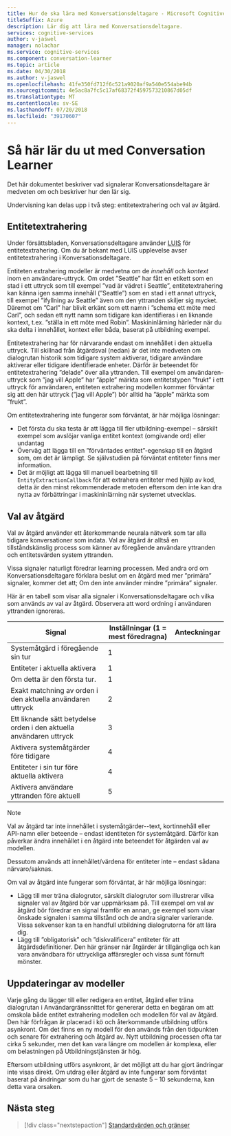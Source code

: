 ```yaml
---
title: Hur de ska lära med Konversationsdeltagare - Microsoft Cognitive Services | Microsoft Docs
titleSuffix: Azure
description: Lär dig att lära med Konversationsdeltagare.
services: cognitive-services
author: v-jaswel
manager: nolachar
ms.service: cognitive-services
ms.component: conversation-learner
ms.topic: article
ms.date: 04/30/2018
ms.author: v-jaswel
ms.openlocfilehash: 41fe350fd712f6c521a9020af9a540e554abe94b
ms.sourcegitcommit: 4e5ac8a7fc5c17af68372f4597573210867d05df
ms.translationtype: MT
ms.contentlocale: sv-SE
ms.lasthandoff: 07/20/2018
ms.locfileid: "39170607"
---
```

# <a name="how-to-teach-with-conversation-learner"></a>Så här lär du ut med Conversation Learner 

Det här dokumentet beskriver vad signalerar Konversationsdeltagare är medveten om och beskriver hur den lär sig.  

Undervisning kan delas upp i två steg: entitetextrahering och val av åtgärd.

## <a name="entity-extraction"></a>Entitetextrahering

Under försättsbladen, Konversationsdeltagare använder [LUIS](https://www.luis.ai) för entitetextrahering.  Om du är bekant med LUIS upplevelse avser entitetextrahering i Konversationsdeltagare.

Entiteten extrahering modeller är medvetna om de *innehåll* och *kontext* inom en användare-uttryck.  Om ordet ”Seattle” har fått en etikett som en stad i ett uttryck som till exempel ”vad är vädret i Seattle”, entitetextrahering kan känna igen samma innehåll (”Seattle”) som en stad i ett annat uttryck, till exempel ”ifyllning av Seattle” även om den yttranden skiljer sig mycket.  Däremot om ”Carl” har blivit erkänt som ett namn i ”schema ett möte med Carl”, och sedan ett nytt namn som tidigare kan identifieras i en liknande kontext, t.ex. ”ställa in ett möte med Robin”.  Maskininlärning härleder när du ska delta i innehållet, kontext eller båda, baserat på utbildning exempel.

Entitetextrahering har för närvarande endast om innehållet i den aktuella uttryck.  Till skillnad från åtgärdsval (nedan) är det inte medveten om dialogrutan historik som tidigare system aktiverar, tidigare användare aktiverar eller tidigare identifierade enheter.  Därför är beteendet för entitetextrahering ”delade” över alla yttranden.  Till exempel om användaren-uttryck som ”jag vill Apple” har ”äpple” märkta som entitetstypen ”frukt” i ett uttryck för användaren, entiteten extrahering modellen kommer förväntar sig att den här uttryck (”jag vill Apple”) bör alltid ha ”äpple” märkta som ”frukt”.

Om entitetextrahering inte fungerar som förväntat, är här möjliga lösningar:

- Det första du ska testa är att lägga till fler utbildning-exempel – särskilt exempel som avslöjar vanliga entitet kontext (omgivande ord) eller undantag
- Överväg att lägga till en ”förväntades entitet”-egenskap till en åtgärd som, om det är lämpligt.  Se självstudien på förväntat entiteter finns mer information.
- Det är möjligt att lägga till manuell bearbetning till `EntityExtractionCallback` för att extrahera entiteter med hjälp av kod, detta är den minst rekommenderade metoden eftersom den inte kan dra nytta av förbättringar i maskininlärning när systemet utvecklas.

## <a name="action-selection"></a>Val av åtgärd

Val av åtgärd använder ett återkommande neurala nätverk som tar alla tidigare konversationer som indata.  Val av åtgärd är alltså en tillståndskänslig process som känner av föregående användare yttranden och entitetsvärden system yttranden.  

Vissa signaler naturligt föredrar learning processen.  Med andra ord om Konversationsdeltagare förklara beslut om en åtgärd med mer ”primära” signaler, kommer det att; Om den inte använder mindre ”primära” signaler.

Här är en tabell som visar alla signaler i Konversationsdeltagare och vilka som används av val av åtgärd.  Observera att word ordning i användaren yttranden ignoreras.

Signal | Inställningar (1 = mest föredragna) | Anteckningar
--- | --- | --- 
Systemåtgärd i föregående sin tur | 1 | 
Entiteter i aktuella aktivera | 1 | 
Om detta är den första tur. | 1 |
Exakt matchning av orden i den aktuella användaren uttryck | 2 | 
Ett liknande sätt betydelse orden i den aktuella användaren uttryck | 3 | 
Aktivera systemåtgärder före tidigare | 4 |
Entiteter i sin tur före aktuella aktivera | 4 | 
Aktivera användare yttranden före aktuell | 5 | 

> [!NOTE]
> Val av åtgärd tar inte innehållet i systemåtgärder--text, kortinnehåll eller API-namn eller beteende – endast identiteten för systemåtgärd.  Därför kan påverkar ändra innehållet i en åtgärd inte beteendet för åtgärden val av modellen.
>
> Dessutom används att innehållet/värdena för entiteter inte – endast sådana närvaro/saknas.

Om val av åtgärd inte fungerar som förväntat, är här möjliga lösningar:

- Lägg till mer träna dialogrutor, särskilt dialogrutor som illustrerar vilka signaler val av åtgärd bör var uppmärksam på.  Till exempel om val av åtgärd bör föredrar en signal framför en annan, ge exempel som visar önskade signalen i samma tillstånd och de andra signaler varierande.  Vissa sekvenser kan ta en handfull utbildning dialogrutorna för att lära dig.
- Lägg till ”obligatorisk” och ”diskvalificera” entiteter för att åtgärdsdefinitioner.  Den här gränser när åtgärder är tillgängliga och kan vara användbara för uttryckliga affärsregler och vissa sunt förnuft mönster. 

## <a name="updates-to-models"></a>Uppdateringar av modeller

Varje gång du lägger till eller redigera en entitet, åtgärd eller träna dialogrutan i Användargränssnittet för genererar detta en begäran om att omskola både entitet extrahering modellen och modellen för val av åtgärd.  Den här förfrågan är placerad i kö och återkommande utbildning utförs asynkront.  Om det finns en ny modell för den används från den tidpunkten och senare för extrahering och åtgärd av.  Nytt utbildning processen ofta tar cirka 5 sekunder, men det kan vara längre om modellen är komplexa, eller om belastningen på Utbildningstjänsten är hög.

Eftersom utbildning utförs asynkront, är det möjligt att du har gjort ändringar inte visas direkt.  Om utdrag eller åtgärd av inte fungerar som förväntat baserat på ändringar som du har gjort de senaste 5 – 10 sekunderna, kan detta vara orsaken.

## <a name="next-steps"></a>Nästa steg

> [!div class="nextstepaction"]
> [Standardvärden och gränser](./cl-values-and-boundaries.md)
